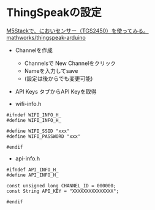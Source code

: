# ThingSpeakの設定
[M5Stackで、においセンサー（TGS2450）を使ってみる。](https://magazine.halake.com/entry/m5stack-smell-sensor-thingspeak?utm_source=feed)
[mathworks/thingspeak-arduino](https://github.com/mathworks/thingspeak-arduino)
- Channelを作成
  - Channelsで New Channelをクリック
  - Nameを入力してsave
  - (設定は後からでも変更可能)
- API Keys タブからAPI Keyを取得



- wifi-info.h
```
#ifndef WIFI_INFO_H_
#define WIFI_INFO_H_

#define WIFI_SSID "xxx"
#define WIFI_PASSWORD "xxx"

#endif
```

- api-info.h
```
#ifndef API_INFO_H_
#define API_INFO_H_

const unsigned long CHANNEL_ID = 000000;
const String API_KEY = "XXXXXXXXXXXXXXX";

#endif
```